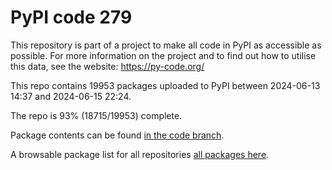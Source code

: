 # PyPI code 279

This repository is part of a project to make all code in PyPI as accessible as possible. For more information 
on the project and to find out how to utilise this data, see the website: https://py-code.org/

This repo contains 19953 packages uploaded to PyPI between 
2024-06-13 14:37 and 2024-06-15 22:24.

The repo is 93% (18715/19953) complete.

Package contents can be found [in the code branch](https://github.com/pypi-data/pypi-mirror-279/tree/code/packages).

A browsable package list for all repositories [all packages here](https://py-code.org/repositories/pypi-mirror-279).


